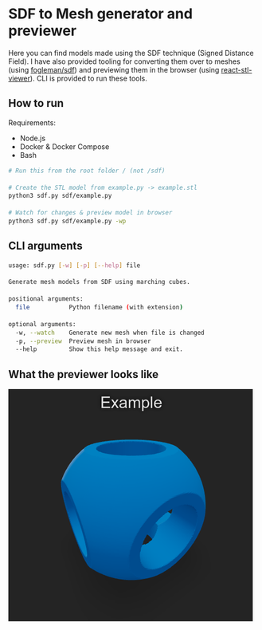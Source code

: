 # SDF to Mesh generator and previewer

Here you can find models made using the SDF technique (Signed Distance Field). I have also provided tooling for converting them over to meshes (using [fogleman/sdf](https://github.com/fogleman/sdf)) and previewing them in the browser (using [react-stl-viewer](https://www.npmjs.com/package/react-stl-viewer)). CLI is provided to run these tools.

## How to run

Requirements:

- Node.js
- Docker & Docker Compose
- Bash

```bash
# Run this from the root folder / (not /sdf)

# Create the STL model from example.py -> example.stl
python3 sdf.py sdf/example.py

# Watch for changes & preview model in browser
python3 sdf.py sdf/example.py -wp
```

## CLI arguments

```bash
usage: sdf.py [-w] [-p] [--help] file

Generate mesh models from SDF using marching cubes.

positional arguments:
  file           Python filename (with extension)

optional arguments:
  -w, --watch    Generate new mesh when file is changed
  -p, --preview  Preview mesh in browser
  --help         Show this help message and exit.
```

## What the previewer looks like

![Example](../mesh-viewer/example.png)
